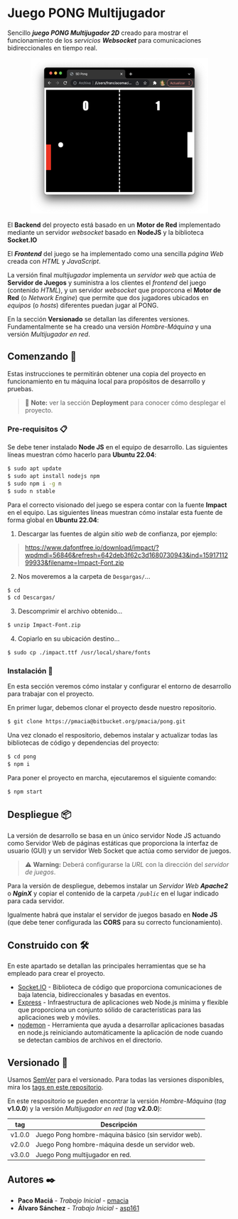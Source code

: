 # Juego PONG Multijugador

Sencillo _**juego PONG Multijugador 2D**_ creado para mostrar el funcionamiento de los _servicios **Websocket**_ para comunicaciones bidireccionales en tiempo real.

<!-- ![Captura de pantalla del Juego Pong](./pong.png "Juego Pong") -->
<p style="text-align:center"><img src="./pong.png" width="400" height="350"></p>

El **Backend** del proyecto está basado en un **Motor de Red** implementado mediante un servidor _websocket_ basado en **NodeJS** y la biblioteca **Socket.IO**

El _**Frontend**_ del juego se ha implementado como una sencilla _página Web_ creada con _HTML_ y _JavaScript_.

La versión final *multijugador* implementa un *servidor web* que actúa de **Servidor de Juegos** y suministra a los clientes el _frontend_ del juego (contenido _HTML_), y un servidor _websocket_ que proporcona el **Motor de Red** (o _Network Engine_) que permite que  dos jugadores ubicados en _equipos_ (o _hosts_) diferentes puedan jugar al PONG.

En la sección **Versionado** se detallan las diferentes versiones. Fundamentalmente se ha creado una versión _Hombre-Máquina_ y una versión _Multijugador en red_.

## Comenzando 🚀

Estas instrucciones te permitirán obtener una copia del proyecto en funcionamiento en tu máquina local para propósitos de desarrollo y pruebas.

> :memo: **Note:** ver la sección **Deployment** para conocer cómo desplegar el proyecto.

### Pre-requisitos 📋

Se debe tener instalado **Node JS** en el equipo de desarrollo. Las siguientes líneas muestran cómo hacerlo para **Ubuntu 22.04**:

```sh
$ sudo apt update
$ sudo apt install nodejs npm
$ sudo npm i -g n
$ sudo n stable
```

Para el correcto visionado del juego se espera contar con la fuente **Impact** en el equipo. Las siguientes líneas muestran cómo instalar esta fuente de forma global en **Ubuntu 22.04**:

1. Descargar las fuentes de algún *sitio web* de confianza, por ejemplo:
> https://www.dafontfree.io/download/impact/?wpdmdl=56846&refresh=642deb3f62c3d1680730943&ind=1591711299933&filename=Impact-Font.zip

2. Nos moveremos a la carpeta de ```Desgargas/```...
```sh
$ cd
$ cd Descargas/
```

3. Descomprimir el archivo obtenido...
```sh
$ unzip Impact-Font.zip
```

4. Copiarlo en su ubicación destino... 

```sh
$ sudo cp ./impact.ttf /usr/local/share/fonts
```

### Instalación 🔧

En esta sección veremos cómo instalar y configurar el entorno de desarrollo para trabajar con el proyecto.

En primer lugar, debemos clonar el proyecto desde nuestro repositorio.

```sh
$ git clone https://pmacia@bitbucket.org/pmacia/pong.git
```

Una vez clonado el respositorio, debemos instalar y actualizar todas las bibliotecas de código y dependencias del proyecto:

```sh
$ cd pong
$ npm i
```

Para poner el proyecto en marcha, ejecutaremos el siguiente comando:

```sh
$ npm start
```

## Despliegue 📦

La versión de desarrollo se basa en un único servidor Node JS actuando como Servidor Web de páginas estáticas que proporciona la interfaz de usuario (GUI) y un servidor Web Socket que actúa como servidor de juegos.

> :warning: **Warning:** Deberá configurarse la *URL* con la dirección del *servidor de juegos*.

Para la versión de despliegue, debemos instalar un _Servidor Web **Apache2**_ o _**NginX**_ y copiar el contenido de la carpeta _`/public`_ en el lugar indicado para cada servidor.

Igualmente habrá que instalar el servidor de juegos basado en **Node JS** (que debe tener configurada las **CORS** para su correcto funcionamiento).

## Construido con 🛠️

En este apartado se detallan las principales herramientas que se ha empleado para crear el proyecto.

* [Socket.IO](https://socket.io/docs/v4/) - Biblioteca de código que proporciona comunicaciones de baja latencia, bidireccionales y basadas en eventos.
* [Express](https://expressjs.com/es/) - Infraestructura de aplicaciones web Node.js mínima y flexible que proporciona un conjunto sólido de características para las aplicaciones web y móviles.
* [nodemon](https://www.npmjs.com/package/nodemon) - Herramienta que ayuda a desarrollar aplicaciones basadas en node.js reiniciando automáticamente la aplicación de node cuando se detectan cambios de archivos en el directorio.

## Versionado 📌

Usamos [SemVer](http://semver.org/) para el versionado. Para todas las versiones disponibles, mira los [tags en este repositorio](https://bitbucket.org/pmacia/pong/tags).

En este respositorio se pueden encontrar la versión _Hombre-Máquina_ (_tag_ **v1.0.0**) y la versión _Multijugador en red_ (_tag_ **v2.0.0**):

tag    | Descripción
------ | ------------------------------------------
v1.0.0 | Juego Pong hombre-máquina básico (sin servidor web).
v2.0.0 | Juego Pong hombre-máquina desde un servidor web.
v3.0.0 | Juego Pong multijugador en red.

## Autores ✒️


* **Paco Maciá** - *Trabajo Inicial* - [pmacia](https://bitbucket.org/pmacia)
* **Álvaro Sánchez** - *Trabajo Inicial* - [asp161](https://github.com/asp161)


